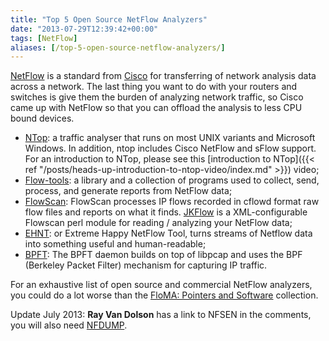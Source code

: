```yaml
---
title: "Top 5 Open Source NetFlow Analyzers"
date: "2013-07-29T12:39:42+00:00"
tags: [NetFlow]
aliases: [/top-5-open-source-netflow-analyzers/]
---
```


[NetFlow](https://en.wikipedia.org/wiki/NetFlow) is a standard from [Cisco](http://www.cisco.com/en/US/products/ps6601/products_ios_protocol_group_home.html) for transferring of network analysis data across a network. The last thing you want to do with your routers and switches is give them the burden of analyzing network traffic, so Cisco came up with NetFlow so that you can offload the analysis to less CPU bound devices.

- [NTop](http://www.ntop.org/): a traffic analyser that runs on most UNIX variants and Microsoft Windows. In addition, ntop includes Cisco NetFlow and sFlow support. For an introduction to NTop, please see this [introduction to NTop]({{< ref "/posts/heads-up-introduction-to-ntop-video/index.md" >}}) video;
- [Flow-tools](http://code.google.com/p/flow-tools/): a library and a collection of programs used to collect, send, process, and generate reports from NetFlow data;
- [FlowScan](http://pages.cs.wisc.edu/~plonka/FlowScan/): FlowScan processes IP flows recorded in cflowd format raw flow files and reports on what it finds. [JKFlow](http://jkflow.sourceforge.net/) is a XML-configurable Flowscan perl module for reading / analyzing your NetFlow data;
- [EHNT](http://ehnt.sourceforge.net/): or Extreme Happy NetFlow Tool, turns streams of Netflow data into something useful and human-readable;
- [BPFT](http://bpft4.sourceforge.net/): The BPFT daemon builds on top of libpcap and uses the BPF (Berkeley Packet Filter) mechanism for capturing IP traffic.

For an exhaustive list of open source and commercial NetFlow analyzers, you could do a lot worse than the [FloMA: Pointers and Software](http://www.switch.ch/network/projects/completed/TF-NGN/floma/software.html) collection.

Update July 2013: **Ray Van Dolson** has a link to NFSEN in the comments, you will also need [NFDUMP](http://nfdump.sourceforge.net/).
